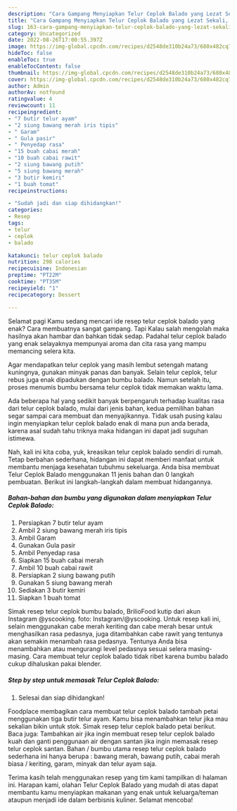 ```yaml
---
description: "Cara Gampang Menyiapkan Telur Ceplok Balado yang Lezat Sekali, Buat Buka Puasa Sempurna"
title: "Cara Gampang Menyiapkan Telur Ceplok Balado yang Lezat Sekali, Buat Buka Puasa Sempurna"
slug: 163-cara-gampang-menyiapkan-telur-ceplok-balado-yang-lezat-sekali-buat-buka-puasa-sempurna
category: Uncategorized
date: 2022-08-26T17:00:55.397Z
image: https://img-global.cpcdn.com/recipes/d2548de310b24a73/680x482cq70/telur-ceplok-balado-foto-resep-utama.jpg
hideToc: false
enableToc: true
enableTocContent: false
thumbnail: https://img-global.cpcdn.com/recipes/d2548de310b24a73/680x482cq70/telur-ceplok-balado-foto-resep-utama.jpg
cover: https://img-global.cpcdn.com/recipes/d2548de310b24a73/680x482cq70/telur-ceplok-balado-foto-resep-utama.jpg
author: Admin
authorAv: notfound
ratingvalue: 4
reviewcount: 11
recipeingredient:
- "7 butir telur ayam"
- "2 siung bawang merah iris tipis"
- " Garam"
- " Gula pasir"
- " Penyedap rasa"
- "15 buah cabai merah"
- "10 buah cabai rawit"
- "2 siung bawang putih"
- "5 siung bawang merah"
- "3 butir kemiri"
- "1 buah tomat"
recipeinstructions:

- "Sudah jadi dan siap dihidangkan!"
categories:
- Resep
tags:
- telur
- ceplok
- balado

katakunci: telur ceplok balado 
nutrition: 298 calories
recipecuisine: Indonesian
preptime: "PT22M"
cooktime: "PT35M"
recipeyield: "1"
recipecategory: Dessert

---
```



Selamat pagi Kamu sedang mencari ide resep telur ceplok balado yang enak? Cara membuatnya sangat gampang. Tapi Kalau salah mengolah maka hasilnya akan hambar dan bahkan tidak sedap. Padahal telur ceplok balado yang enak selayaknya mempunyai aroma dan cita rasa yang mampu memancing selera kita.


Agar mendapatkan telur ceplok yang masih lembut setengah matang kuningnya, gunakan minyak panas dan banyak. Selain telur ceplok, telur rebus juga enak dipadukan dengan bumbu balado. Namun setelah itu, proses menumis bumbu bersama telur ceplok tidak memakan waktu lama.

Ada beberapa hal yang sedikit banyak berpengaruh terhadap kualitas rasa dari telur ceplok balado, mulai dari jenis bahan, kedua pemilihan bahan segar sampai cara membuat dan menyajikannya. Tidak usah pusing kalau ingin menyiapkan telur ceplok balado enak di mana pun anda berada, karena asal sudah tahu triknya maka hidangan ini dapat jadi suguhan istimewa.


Nah, kali ini kita coba, yuk, kreasikan telur ceplok balado sendiri di rumah. Tetap berbahan sederhana, hidangan ini dapat memberi manfaat untuk membantu menjaga kesehatan tubuhmu sekeluarga. Anda bisa membuat Telur Ceplok Balado menggunakan 11 jenis bahan dan 0 langkah pembuatan. Berikut ini langkah-langkah dalam membuat hidangannya.

<!--inarticleads1-->

##### Bahan-bahan dan bumbu yang digunakan dalam menyiapkan Telur Ceplok Balado:

1. Persiapkan 7 butir telur ayam
1. Ambil 2 siung bawang merah iris tipis
1. Ambil  Garam
1. Gunakan  Gula pasir
1. Ambil  Penyedap rasa
1. Siapkan 15 buah cabai merah
1. Ambil 10 buah cabai rawit
1. Persiapkan 2 siung bawang putih
1. Gunakan 5 siung bawang merah
1. Sediakan 3 butir kemiri
1. Siapkan 1 buah tomat


Simak resep telur ceplok bumbu balado, BrilioFood kutip dari akun Instagram @yscooking. foto: Instagram/@yscooking. Untuk resep kali ini, selain menggunakan cabe merah keriting dan cabe merah besar untuk menghasilkan rasa pedasnya, juga ditambahkan cabe rawit yang tentunya akan semakin menambah rasa pedasnya. Tentunya Anda bisa menambahkan atau mengurangi level pedasnya sesuai selera masing-masing. Cara membuat telur ceplok balado tidak ribet karena bumbu balado cukup dihaluskan pakai blender. 

<!--inarticleads2-->

##### Step by step untuk memasak Telur Ceplok Balado:


1. Selesai dan siap dihidangkan!

Foodplace membagikan cara membuat telur ceplok balado tambah petai menggunakan tiga butir telur ayam. Kamu bisa menambahkan telur jika mau sekalian bikin untuk stok. Simak resep telur ceplok balado petai berikut. Baca juga: Tambahkan air jika ingin membuat resep telur ceplok balado kuah dan ganti penggunaan air dengan santan jika ingin memasak resep telur ceplok santan. Bahan / bumbu utama resep telur ceplok balado sederhana ini hanya berupa : bawang merah, bawang putih, cabai merah biasa / keriting, garam, minyak dan telur ayam saja. 

Terima kasih telah menggunakan resep yang tim kami tampilkan di halaman ini. Harapan kami, olahan Telur Ceplok Balado yang mudah di atas dapat membantu kamu menyiapkan makanan yang enak untuk keluarga/teman ataupun menjadi ide dalam berbisnis kuliner. Selamat mencoba!
